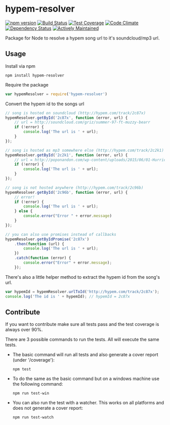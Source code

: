 # hypem-resolver

[![npm version](https://img.shields.io/npm/v/hypem-resolver.svg?style=flat-square)](http://badge.fury.io/js/hypem-resolver)
[![Build Status](https://img.shields.io/travis/feedm3/hypem-resolver.svg?style=flat-square)](https://travis-ci.org/feedm3/hypem-resolver)
[![Test Coverage](https://img.shields.io/codeclimate/coverage/github/feedm3/hypem-resolver.svg?style=flat-square)](https://codeclimate.com/github/feedm3/hypem-resolver/coverage)
[![Code Climate](https://img.shields.io/codeclimate/github/feedm3/hypem-resolver.svg?style=flat-square)](https://codeclimate.com/github/feedm3/hypem-resolver)
[![Dependency Status](https://david-dm.org/feedm3/hypem-resolver.svg?style=flat-square)](https://david-dm.org/feedm3/hypem-resolver)
[![Actively Maintained](https://maintained.tech/badge.svg?style=flat-square)](https://maintained.tech/)

Package for Node to resolve a hypem song url to it's soundcloud/mp3 url.

## Usage
Install via npm

`npm install hypem-resolver`


Require the package

```js
var hypemResolver = require('hypem-resolver')
```


Convert the hypem id to the songs url

```js
// song is hosted on soundcloud (http://hypem.com/track/2c87x)
hypemResolver.getById('2c87x', function (error, url) {
    // url = http://soundcloud.com/griz/summer-97-ft-muzzy-bearr
    if (!error) {
        console.log('The url is ' + url);
    }
});

// song is hosted as mp3 somewhere else (http://hypem.com/track/2c2k1)
hypemResolver.getById('2c2k1', function (error, url) {
    // url = http://poponandon.com/wp-content/uploads/2015/06/01-Hurricane-Arty-Remix.mp3
    if (!error) {
        console.log('The url is ' + url);
    }
});

// song is not hosted anywhere (http://hypem.com/track/2c96b)
hypemResolver.getById('2c96b', function (error, url) {
    // error!
    if (!error) {
        console.log('The url is ' + url);
    } else {
        console.error("Error " + error.message)
    }
});

// you can also use promises instead of callbacks
hypemResolver.getByIdPromise('2c87x')
    .then(function (url) {
        console.log('The url is ' + url);
    })
    .catch(function (error) {
        console.error("Error" + error.message);
    });
```

There's also a little helper method to extract the hypem id from the song's url.

```js
var hypemId = hypemResolver.urlToId('http://hypem.com/track/2c87x');
console.log('The id is ' + hypemId); // hypemId = 2c87x
```

## Contribute
If you want to contribute make sure all tests pass and the test coverage is always over 90%. 

There are 3 possible commands to run the tests. All will execute the same tests.

* The basic command will run all tests and also generate a cover report (under '/coverage'):

    `npm test`

* To do the same as the basic command but on a windows machine use the following command:

    `npm run test-win`

* You can also run the test with a watcher. This works on all platforms and does not generate
a cover report:

    `npm run test-watch`
